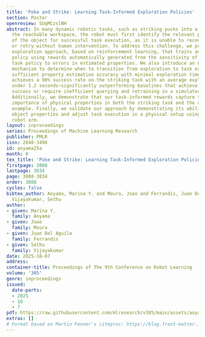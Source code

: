 ```yaml
---
title: 'Poke and Strike: Learning Task-Informed Exploration Policies'
section: Poster
openreview: SUqMCzslNH
abstract: In many dynamic robotic tasks, such as striking pucks into a goal outside
  the reachable workspace, the robot must first identify the relevant physical properties
  of the object for successful task execution, as it is unable to recover from failure
  or retry without human intervention. To address this challenge, we propose a task-informed
  exploration approach, based on reinforcement learning, that trains an exploration
  policy using rewards automatically generated from the sensitivity of a privileged
  task policy to errors in estimated properties. We also introduce an uncertainty-based
  mechanism to determine when to transition from exploration to task execution, ensuring
  sufficient property estimation accuracy with minimal exploration time. Our method
  achieves a 90% success rate on the striking task with an average exploration time
  under 1.2 seconds—significantly outperforming baselines that achieve at most 40%
  success or require inefficient querying and retraining in a simulator at test time.
  Additionally, we demonstrate that our task-informed rewards capture the relative
  importance of physical properties in both the striking task and the classical CartPole
  example. Finally, we validate our approach by demonstrating its ability to identify
  object properties and adjust task execution in a physical setup using the KUKA iiwa
  robot arm.
layout: inproceedings
series: Proceedings of Machine Learning Research
publisher: PMLR
issn: 2640-3498
id: aoyama25a
month: 0
tex_title: 'Poke and Strike: Learning Task-Informed Exploration Policies'
firstpage: 3008
lastpage: 3034
page: 3008-3034
order: 3008
cycles: false
bibtex_author: Aoyama, Marina Y. and Moura, Joao and Ferrandis, Juan Del Aguila and
  Vijayakumar, Sethu
author:
- given: Marina Y.
  family: Aoyama
- given: Joao
  family: Moura
- given: Juan Del Aguila
  family: Ferrandis
- given: Sethu
  family: Vijayakumar
date: 2025-10-07
address:
container-title: Proceedings of The 9th Conference on Robot Learning
volume: '305'
genre: inproceedings
issued:
  date-parts:
  - 2025
  - 10
  - 7
pdf: https://raw.githubusercontent.com/mlresearch/v305/main/assets/aoyama25a/aoyama25a.pdf
extras: []
# Format based on Martin Fenner's citeproc: https://blog.front-matter.io/posts/citeproc-yaml-for-bibliographies/
---
```

